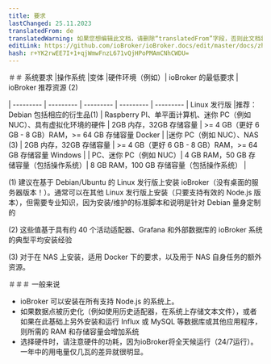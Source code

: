 ```yaml
---
title: 要求
lastChanged: 25.11.2023
translatedFrom: de
translatedWarning: 如果您想编辑此文档，请删除“translatedFrom”字段，否则此文档将再次自动翻译
editLink: https://github.com/ioBroker/ioBroker.docs/edit/master/docs/zh-cn/install/requirements.md
hash: r+YK2rwEE7I+1+qjWmwFnzL671vQjHPoPMAmCNhCWDU=
---
```

＃＃ 系统要求
|操作系统 |变体 |硬件环境（例如）| ioBroker 的最低要求 | ioBroker 推荐资源 (2)

| --------- | --------- | --------- | --------- | --------- |
Linux 发行版 |推荐：Debian 包括相应的衍生品(1) | Raspberry PI、单平面计算机、迷你 PC（例如 NUC）、具有虚拟化环境的硬件 | 2GB 内存，32GB 存储容量 | >= 4 GB（更好 6 GB - 8 GB）RAM，>= 64 GB 存储容量 Docker | |迷你 PC（例如 NUC）、NAS (3) | 2GB 内存，32GB 存储容量 | >= 4 GB（更好 6 GB - 8 GB）RAM，>= 64 GB 存储容量 Windows | | PC、迷你 PC（例如 NUC）| 4 GB RAM，50 GB 存储容量（包括操作系统）| 8 GB RAM，100 GB 存储容量（包括操作系统） |

(1) 建议在基于 Debian/Ubuntu 的 Linux 发行版上安装 ioBroker（没有桌面的服务器版本！）。通常可以在其他 Linux 发行版上安装（只要支持有效的 Node.js 版本），但需要专业知识，因为安装/维护的标准脚本和说明是针对 Debian 量身定制的

(2) 这些值基于具有约 40 个活动适配器、Grafana 和外部数据库的 ioBroker 系统的典型平均安装经验

 (3) 对于在 NAS 上安装，适用 Docker 下的要求，以及用于 NAS 自身任务的额外资源。

＃＃＃ 一般来说
- ioBroker 可以安装在所有支持 Node.js 的系统上。
- 如果数据点被历史化（例如使用历史适配器，在系统上存储文本文件），或者如果在此基础上另外安装和运行 Influx 或 MySQL 等数据库或其他应用程序，则所需的 RAM 和存储容量会增加系统
- 选择硬件时，请注意硬件的功耗，因为ioBroker将全天候运行（24/7运行）。一年中的用电量仅几瓦的差异就很明显。
